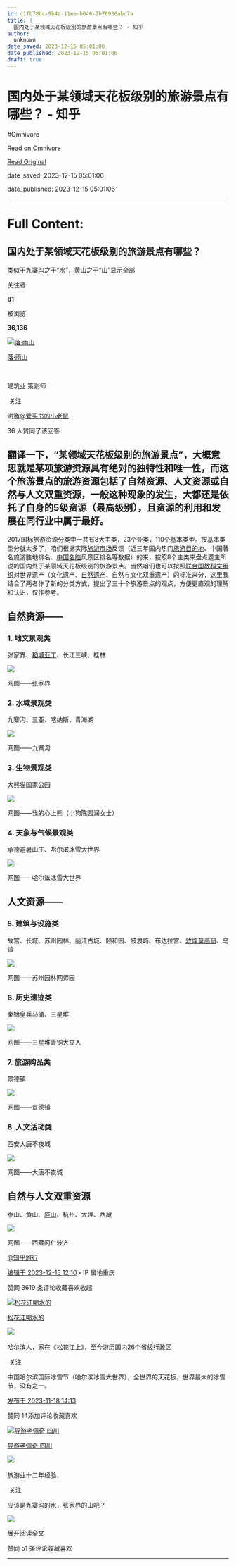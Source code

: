 ```yaml
---
id: c1fb78bc-9b4a-11ee-b046-2b76936abc7a
title: |
  国内处于某领域天花板级别的旅游景点有哪些？ - 知乎
author: |
  unknown
date_saved: 2023-12-15 05:01:06
date_published: 2023-12-15 05:01:06
draft: true
---
```


# 国内处于某领域天花板级别的旅游景点有哪些？ - 知乎
#Omnivore

[Read on Omnivore](https://omnivore.app/me/-18c6d95dfc4)

[Read Original](https://www.zhihu.com/question/630423831/answer/3296956579)

date_saved: 2023-12-15 05:01:06

date_published: 2023-12-15 05:01:06

--- 

# Full Content: 

## 国内处于某领域天花板级别的旅游景点有哪些？

类似于九寨沟之于“水”，黄山之于“山”显示全部 ​

关注者

**81**

被浏览

**36,136**

[![落·雨山](https://proxy-prod.omnivore-image-cache.app/0x0,sWotSTb1qjeea3uqYldqfSqxewZPMlCUfncVd10w1QiM/https://picx.zhimg.com/v2-64d495293ef932dfe79fc95c52200149_l.jpg?source=2c26e567)](https://www.zhihu.com/people/lxm15285004824)

[落·雨山](https://www.zhihu.com/people/lxm15285004824)

[​](https://www.zhihu.com/question/48510028)

建筑业 策划师

​ 关注

谢邀[@爱买书的小老鼠](https://www.zhihu.com/people/zhen-xia-jiu-you-0509)

36 人赞同了该回答

## 翻译一下，“某领域天花板级别的旅游景点”，大概意思就是某项旅游资源具有绝对的独特性和唯一性，而这个旅游景点的旅游资源包括了自然资源、人文资源或自然与人文双重资源，一般这种现象的发生，大都还是依托了自身的5级资源（最高级别），且资源的利用和发展在同行业中属于最好。

2017国标旅游资源分类中一共有8大主类，23个亚类，110个基本类型。按基本类型分就太多了，咱们根据实际[旅游市场](https://www.zhihu.com/search?q=%E6%97%85%E6%B8%B8%E5%B8%82%E5%9C%BA&search%5Fsource=Entity&hybrid%5Fsearch%5Fsource=Entity&hybrid%5Fsearch%5Fextra=%7B%22sourceType%22%3A%22answer%22%2C%22sourceId%22%3A3296956579%7D)反馈（近三年国内热门[旅游目的地](https://www.zhihu.com/search?q=%E6%97%85%E6%B8%B8%E7%9B%AE%E7%9A%84%E5%9C%B0&search%5Fsource=Entity&hybrid%5Fsearch%5Fsource=Entity&hybrid%5Fsearch%5Fextra=%7B%22sourceType%22%3A%22answer%22%2C%22sourceId%22%3A3296956579%7D)、中国著名旅游胜地排名、[中国名胜](https://www.zhihu.com/search?q=%E4%B8%AD%E5%9B%BD%E5%90%8D%E8%83%9C&search%5Fsource=Entity&hybrid%5Fsearch%5Fsource=Entity&hybrid%5Fsearch%5Fextra=%7B%22sourceType%22%3A%22answer%22%2C%22sourceId%22%3A3296956579%7D)风景区排名等数据）的来，按照8个主类来盘点题主所说的国内处于某领域天花板级别的旅游景点。当然咱们也可以按照[联合国教科文组织](https://www.zhihu.com/search?q=%E8%81%94%E5%90%88%E5%9B%BD%E6%95%99%E7%A7%91%E6%96%87%E7%BB%84%E7%BB%87&search%5Fsource=Entity&hybrid%5Fsearch%5Fsource=Entity&hybrid%5Fsearch%5Fextra=%7B%22sourceType%22%3A%22answer%22%2C%22sourceId%22%3A3296956579%7D)对世界遗产（文化遗产、[自然遗产](https://www.zhihu.com/search?q=%E8%87%AA%E7%84%B6%E9%81%97%E4%BA%A7&search%5Fsource=Entity&hybrid%5Fsearch%5Fsource=Entity&hybrid%5Fsearch%5Fextra=%7B%22sourceType%22%3A%22answer%22%2C%22sourceId%22%3A3296956579%7D)、自然与文化双重遗产）的标准来分，这里我结合了两者作了新的分类方式，提出了三十个旅游景点的观点，方便更直观的理解和认识，仅作参考。

## 自然资源——

### 1\. 地文景观类

张家界、[稻城亚丁](https://www.zhihu.com/search?q=%E7%A8%BB%E5%9F%8E%E4%BA%9A%E4%B8%81&search%5Fsource=Entity&hybrid%5Fsearch%5Fsource=Entity&hybrid%5Fsearch%5Fextra=%7B%22sourceType%22%3A%22answer%22%2C%22sourceId%22%3A3296956579%7D)、长江三峡、桂林

![](https://proxy-prod.omnivore-image-cache.app/1500x709,sBRFedEmkeNGSYuK3PF2QpkUfhaUFr9UFwV5WBdIxMwA/https://pic1.zhimg.com/50/v2-50fcc043ce1fe9727141ac0986377718_720w.jpg?source=2c26e567)

网图——张家界

### 2\. 水域景观类

九寨沟、三亚、喀纳斯、青海湖

![](https://proxy-prod.omnivore-image-cache.app/750x499,sDJfnziJIVhoP1PRCb_91zTXSoAh9mJJfCrK7yHykWYk/https://pica.zhimg.com/50/v2-206efdfc305bebed64de735256164d83_720w.jpg?source=2c26e567)

网图——九寨沟

### 3\. 生物景观类

大熊猫国家公园

![](https://proxy-prod.omnivore-image-cache.app/1728x1080,st1EXRxRXUt9LJsaHY3EWlMcoKRmR3z_glB0FczWARqc/https://pic1.zhimg.com/50/v2-09b4bd3bc997e33eac27a88c4c4276bc_720w.jpg?source=2c26e567)

网图——我的心上熊（小狗陈园润女士）

### 4\. 天象与气候景观类

承德避暑山庄、哈尔滨冰雪大世界

![](https://proxy-prod.omnivore-image-cache.app/1267x712,sIS9v9Kt4AMvRqLPyTES4VdL2POs3sTDzTbyq07XFEPY/https://picx.zhimg.com/50/v2-f173f9f7e0c52d92843775afc77479bc_720w.jpg?source=2c26e567)

网图——哈尔滨冰雪大世界

## 人文资源——

### 5\. 建筑与设施类

故宫、长城、苏州园林、丽江古城、颐和园、鼓浪屿、布达拉宫、[敦煌莫高窟](https://www.zhihu.com/search?q=%E6%95%A6%E7%85%8C%E8%8E%AB%E9%AB%98%E7%AA%9F&search%5Fsource=Entity&hybrid%5Fsearch%5Fsource=Entity&hybrid%5Fsearch%5Fextra=%7B%22sourceType%22%3A%22answer%22%2C%22sourceId%22%3A3296956579%7D)、乌镇

![](https://proxy-prod.omnivore-image-cache.app/1024x575,sPOnpkcTxTBij6R5sFrvEm1eBWYDSB3zfDORqeZqcCtU/https://picx.zhimg.com/50/v2-9d506132d9c8fab1da1b4028f03d3f25_720w.jpg?source=2c26e567)

网图——苏州园林网师园

### 6\. 历史遗迹类

秦始皇兵马俑、三星堆

![](https://proxy-prod.omnivore-image-cache.app/1076x683,sQuykgv-7oiZrRixBy9sn_OlxZNQp5leyMBy9F8Y5qMo/https://picx.zhimg.com/50/v2-e8e475201e019db14877db67f54a4440_720w.jpg?source=2c26e567)

网图——三星堆青铜大立人

### 7\. 旅游购品类

景德镇

![](https://proxy-prod.omnivore-image-cache.app/1358x763,sVXs5AXZTsaxCKTpN4_ugzwsUYMe13CLMQ2a-HnBYp-M/https://picx.zhimg.com/50/v2-d8caef28ef29b8b35f6f55f5c9f328df_720w.jpg?source=2c26e567)

网图——景德镇

### 8\. 人文活动类

西安大唐不夜城

![](https://proxy-prod.omnivore-image-cache.app/1280x720,sx2bmvV-ujZAAtTE-JFZ24IOB8HpDBnjgrYpUdTHVciM/https://picx.zhimg.com/50/v2-5349fcf725debdd9a6d152a22d56c5b8_720w.jpg?source=2c26e567)

网图——大唐不夜城

## 自然与人文双重资源

泰山、黄山、[庐山](https://www.zhihu.com/search?q=%E5%BA%90%E5%B1%B1&search%5Fsource=Entity&hybrid%5Fsearch%5Fsource=Entity&hybrid%5Fsearch%5Fextra=%7B%22sourceType%22%3A%22answer%22%2C%22sourceId%22%3A3296956579%7D)、杭州、大理、西藏

![](https://proxy-prod.omnivore-image-cache.app/3000x1685,sNVP3CU4Bvz9WO1BiPj524Ui5rs2DVr7qd7QEuDkXOTA/https://picx.zhimg.com/50/v2-82017a400e52b9cbaec40ada0b4bd903_720w.jpg?source=2c26e567)

网图——西藏冈仁波齐

[@知乎旅行](https://www.zhihu.com/people/614f573dea8647f30ed0bcfc03866e3a)

[编辑于 2023-12-15 12:10](https://www.zhihu.com/question/630423831/answer/3296956579)・IP 属地重庆

​赞同 36​​19 条评论​收藏​喜欢收起​

[![松花江喝水的](https://proxy-prod.omnivore-image-cache.app/0x0,sFQJPndsXRz-RcMePe1174zmN-Jpc9lH3Qw78QMDbtEM/https://picx.zhimg.com/v2-c36a167364ac333424075a61b87db22a_l.jpg?source=1def8aca)](https://www.zhihu.com/people/zhu-zui-niu-bi)

[松花江喝水的](https://www.zhihu.com/people/zhu-zui-niu-bi)

​![](https://proxy-prod.omnivore-image-cache.app/0x0,sK-lTTh99M6LgDvtf48_sIt7XAm6A84zpArmXV8fDiTI/https://pica.zhimg.com/v2-aa8a1823abfc46f14136f01d55224925.jpg?source=88ceefae)

哈尔滨人，家在《松花江上》，至今游历国内26个省级行政区

​ 关注

中国哈尔滨国际冰雪节（哈尔滨冰雪大世界），全世界的天花板，世界最大的冰雪节，没有之一。

[发布于 2023-11-18 14:13](https://www.zhihu.com/question/630423831/answer/3293825595)

​赞同 14​​添加评论​收藏​喜欢

[![导游老佩奇 四川](https://proxy-prod.omnivore-image-cache.app/0x0,sJlLFr40NZWfcKgPhaTHsPmed1FcvUlaXXoKftD3fkfE/https://pica.zhimg.com/v2-19cc3d2bdcb7bca3c80a41be5244bfd5_l.jpg?source=1def8aca)](https://www.zhihu.com/people/zhu-zhi-hong-54)

[导游老佩奇 四川](https://www.zhihu.com/people/zhu-zhi-hong-54)

​![](https://proxy-prod.omnivore-image-cache.app/0x0,sRpP1H2oa_TfsDLpATwsIt6ipVLRN7HlUZGTch2Ee4JQ/https://picx.zhimg.com/v2-4812630bc27d642f7cafcd6cdeca3d7a.jpg?source=88ceefae)

旅游业十二年经验、

​ 关注

应该是九寨沟的水，张家界的山吧？

![](https://proxy-prod.omnivore-image-cache.app/840x1050,siElfxQ62mBg8XdRO1A_wRBU0e89ybFv5Nd9hHVrj2oA/https://pica.zhimg.com/50/v2-16179adf1e7e380dc88e93ecee9ee60f_720w.jpg?source=1def8aca)

展开阅读全文​

​赞同 5​​1 条评论​收藏​喜欢

---

